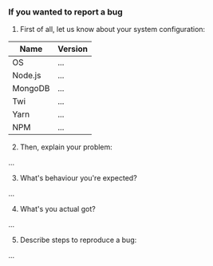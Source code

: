 ### If you wanted to report a bug

1. First of all, let us know about your system configuration:

| Name    | Version |
|---------|---------|
| OS      |   ...   |
| Node.js |   ...   |
| MongoDB |   ...   |
| Twi     |   ...   |
| Yarn    |   ...   |
| NPM     |   ...   |

2. Then, explain your problem:

...

3. What's behaviour you're expected?

...

4. What's you actual got?

...

5. Describe steps to reproduce a bug:

...

<!-- ### If you wanted to purpose a new feature: -->
